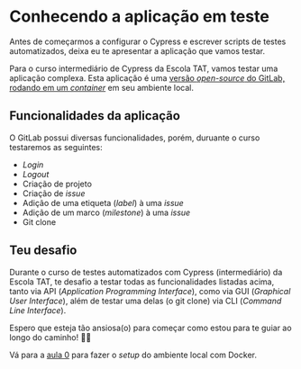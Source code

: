 # Conhecendo a aplicação em teste

Antes de começarmos a configurar o Cypress e escrever scripts de testes automatizados, deixa eu te apresentar a aplicação que vamos testar.

Para o curso intermediário de Cypress da Escola TAT, vamos testar uma aplicação complexa. Esta aplicação é uma [versão _open-source_ do GitLab, rodando em um _container_](https://hub.docker.com/r/wlsf82/gitlab-ce) em seu ambiente local.

## Funcionalidades da aplicação

O GitLab possui diversas funcionalidades, porém, duruante o curso testaremos as seguintes:

- _Login_
- _Logout_
- Criação de projeto
- Criação de _issue_
- Adição de uma etiqueta (_label_) à uma _issue_
- Adição de um marco (_milestone_) à uma _issue_
- Git clone

## Teu desafio

Durante o curso de testes automatizados com Cypress (intermediário) da Escola TAT, te desafio a testar todas as funcionalidades listadas acima, tanto via API (_Application Programming Interface_), como via GUI (_Graphical User Interface_), além de testar uma delas (o git clone) via CLI (_Command Line Interface_).

Espero que esteja tão ansiosa(o) para começar como estou para te guiar ao longo do caminho! 🧑‍🏫

Vá para a [aula 0](./0.md) para fazer o _setup_ do ambiente local com Docker.